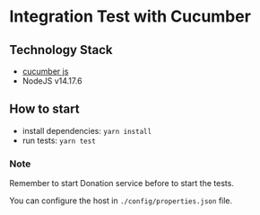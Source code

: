 # Integration Test with Cucumber

## Technology Stack

- [cucumber js](https://github.com/cucumber/cucumber-js)
- NodeJS v14.17.6

## How to start

- install dependencies: `yarn install`
- run tests: `yarn test`

### Note

Remember to start Donation service before to start the tests.

You can configure the host in `./config/properties.json` file.

